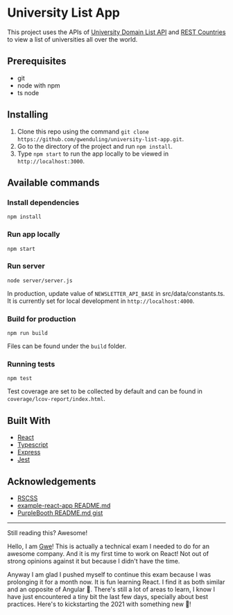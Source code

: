 # University List App

This project uses the APIs of [University Domain List API](https://github.com/Hipo/university-domains-list-api) and [REST Countries](https://restcountries.eu/) to view a list of universities all over the world.

## Prerequisites

- git
- node with npm
- ts node

## Installing

1. Clone this repo using the command `git clone https://github.com/gwenduling/university-list-app.git`.
2. Go to the directory of the project and run `npm install`.
3. Type `npm start` to run the app locally to be viewed in `http://localhost:3000`.

## Available commands

### Install dependencies

`npm install`

### Run app locally

`npm start`

### Run server

`node server/server.js`

In production, update value of `NEWSLETTER_API_BASE` in src/data/constants.ts. It is currently set for local development in `http://localhost:4000`.

### Build for production

`npm run build`

Files can be found under the `build` folder.

### Running tests

`npm test`

Test coverage are set to be collected by default and can be found in `coverage/lcov-report/index.html`.

## Built With

- [React](https://reactjs.org/)
- [Typescript](https://www.typescriptlang.org/)
- [Express](https://expressjs.com/)
- [Jest](https://jestjs.io/)

## Acknowledgements

- [RSCSS](https://rscss.io/)
- [example-react-app README.md](https://github.com/Piglacquer/example-react-app/blob/master/README.md)
- [PurpleBooth README.md gist](https://gist.github.com/PurpleBooth/109311bb0361f32d87a2)

---

Still reading this? Awesome!

Hello, I am [Gwe](https://gwenduling.com)! This is actually a technical exam I needed to do for an awesome company. And it is my first time to work on React! Not out of strong opinions against it but because I didn't have the time.

Anyway I am glad I pushed myself to continue this exam because I was prolonging it for a month now. It is fun learning React. I find it as both similar and an opposite of Angular 🤪. There's still a lot of areas to learn, I know I have just encountered a tiny bit the last few days, specially about best practices. Here's to kickstarting the 2021 with something new 🍻!
